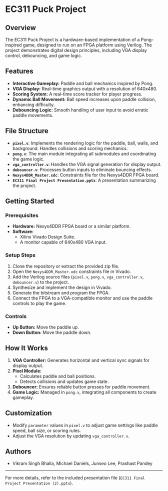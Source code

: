 
# EC311 Puck Project

## Overview
The EC311 Puck Project is a hardware-based implementation of a Pong-inspired game, designed to run on an FPGA platform using Verilog. The project demonstrates digital design principles, including VGA display control, debouncing, and game logic.

## Features
- **Interactive Gameplay:** Paddle and ball mechanics inspired by Pong.
- **VGA Display:** Real-time graphics output with a resolution of 640x480.
- **Scoring System:** A real-time score tracker for player progress.
- **Dynamic Ball Movement:** Ball speed increases upon paddle collision, enhancing difficulty.
- **Debouncing Logic:** Smooth handling of user input to avoid erratic paddle movements.

## File Structure

- **`pixel.v`**: Implements the rendering logic for the paddle, ball, walls, and background. Handles collisions and scoring mechanics.
- **`pong.v`**: The main module integrating all submodules and coordinating the game logic.
- **`vga_controller.v`**: Handles the VGA signal generation for display output.
- **`debouncer.v`**: Processes button inputs to eliminate bouncing effects.
- **`Nexys4DDR_Master.xdc`**: Constraints file for the Nexys4DDR FPGA board.
- **`EC311 Final Project Presentation.pptx`**: A presentation summarizing the project.

## Getting Started

### Prerequisites
- **Hardware:** Nexys4DDR FPGA board or a similar platform.
- **Software:**
  - Xilinx Vivado Design Suite.
  - A monitor capable of 640x480 VGA input.

### Setup Steps
1. Clone the repository or extract the provided zip file.
2. Open the `Nexys4DDR_Master.xdc` constraints file in Vivado.
3. Add the Verilog source files (`pixel.v`, `pong.v`, `vga_controller.v`, `debouncer.v`) to the project.
4. Synthesize and implement the design in Vivado.
5. Generate the bitstream and program the FPGA.
6. Connect the FPGA to a VGA-compatible monitor and use the paddle controls to play the game.

### Controls
- **Up Button:** Move the paddle up.
- **Down Button:** Move the paddle down.

## How It Works
1. **VGA Controller:** Generates horizontal and vertical sync signals for display output.
2. **Pixel Module:**
   - Calculates paddle and ball positions.
   - Detects collisions and updates game state.
3. **Debouncer:** Ensures reliable button presses for paddle movement.
4. **Game Logic:** Managed in `pong.v`, integrating all components to create gameplay.

## Customization
- Modify `parameter` values in `pixel.v` to adjust game settings like paddle speed, ball size, or scoring rules.
- Adjust the VGA resolution by updating `vga_controller.v`.

## Authors
- Vikram Singh Bhalla, Michael Daniels, Junseo Lee, Prashast Pandey


---

For more details, refer to the included presentation file (`EC311 Final Project Presentation (2).pptx`).
